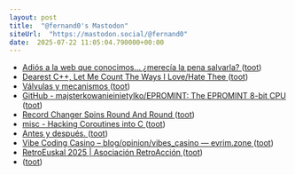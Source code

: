 ```yaml
---
layout: post
title:  "@fernand0's Mastodon"
siteUrl:  "https://mastodon.social/@fernand0"
date:  2025-07-22 11:05:04.790000+00:00
---
```

*  [Adiós a la web que conocimos… ¿merecía la pena salvarla? ](https://www.enriquedans.com/2025/07/adios-a-la-web-que-conocimos-merecia-la-pena-salvarla.htm) ([toot](https://mastodon.social/@fernand0/114896555519174062))
*  [Dearest C++, Let Me Count The Ways I Love/Hate Thee ](https://hackaday.com/2025/07/11/dearest-c-let-me-count-the-ways-i-love-hate-thee) ([toot](https://mastodon.social/@fernand0/114896491406767272))
*  [Válvulas y mecanismos  ](https://www.flickr.com/photos/fernand0/54636735089/) ([toot](https://mastodon.social/@fernand0/114896466789997535))
*  [GitHub - majsterkowanieinietylko/EPROMINT: The EPROMINT 8-bit CPU ](https://github.com/majsterkowanieinietylko/EPROMINT/tree/mai) ([toot](https://mastodon.social/@fernand0/114896262102025991))
*  [Record Changer Spins Round And Round ](https://hackaday.com/2025/07/14/record-changer-spins-round-and-round) ([toot](https://mastodon.social/@fernand0/114895971879638424))
*  [misc  - Hacking Coroutines into C ](https://wiomoc.de/misc/posts/hacking_coroutines_into_c.htm) ([toot](https://mastodon.social/@fernand0/114894227498761582))
*  [Antes y después. ](https://avecesunafoto.wordpress.com/2025/07/21/antes-y-despues-2) ([toot](https://mastodon.social/@fernand0/114894225526325803))
*  [Vibe Coding Casino – blog/opinion/vibes_casino — evrim.zone ](https://evrim.zone/blog/opinion/vibes_casin) ([toot](https://mastodon.social/@fernand0/114892369058952319))
*  [RetroEuskal 2025 \| Asociación RetroAcción ](https://www.retroaccion.org/retroeuskal-202) ([toot](https://mastodon.social/@fernand0/114892251690196403))
*  [ ](https://infosec.exchange/@florenciocano) ([toot](https://mastodon.social/@fernand0/114892194563128204))
